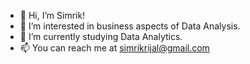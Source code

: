 - 👋 Hi, I’m Simrik!
- 👀 I’m interested in business aspects of Data Analysis.
- 🌱 I’m currently studying Data Analytics.
- 📫 You can reach me at simrikrijal@gmail.com 
